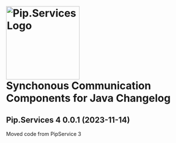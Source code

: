 # <img src="https://uploads-ssl.webflow.com/5ea5d3315186cf5ec60c3ee4/5edf1c94ce4c859f2b188094_logo.svg" alt="Pip.Services Logo" width="200"> <br/> Synchonous Communication Components for Java Changelog

## <a name="0.0.1"></a>Pip.Services 4 0.0.1 (2023-11-14)
Moved code from PipService 3

